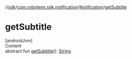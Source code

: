 //[sdk](../../../index.md)/[com.robotemi.sdk.notification](../index.md)/[Notification](index.md)/[getSubtitle](get-subtitle.md)



# getSubtitle  
[androidJvm]  
Content  
abstract fun [getSubtitle](get-subtitle.md)(): [String](https://developer.android.com/reference/kotlin/java/lang/String.html)  



